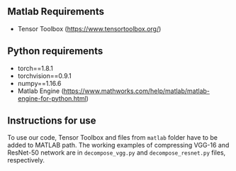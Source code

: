 ## Matlab Requirements
- Tensor Toolbox (https://www.tensortoolbox.org/)

## Python requirements
- torch==1.8.1
- torchvision==0.9.1
- numpy==1.16.6
- Matlab Engine (https://www.mathworks.com/help/matlab/matlab-engine-for-python.html)

## Instructions for use
To use our code, Tensor Toolbox and files from `matlab` folder have to be added to MATLAB path. The working examples of compressing VGG-16 and ResNet-50
network are in `decompose_vgg.py` and `decompose_resnet.py` files, respectively.
